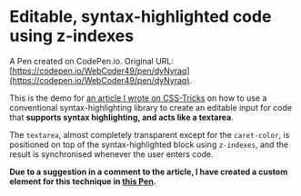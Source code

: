 # Editable, syntax-highlighted code using z-indexes

A Pen created on CodePen.io. Original URL: [https://codepen.io/WebCoder49/pen/dyNyraq](https://codepen.io/WebCoder49/pen/dyNyraq).

This is the demo for [an article I wrote on CSS-Tricks](https://css-tricks.com/creating-an-editable-textarea-that-supports-syntax-highlighted-code/) on how to use a conventional syntax-highlighting library to create an editable input for code that **supports syntax highlighting, and acts like a textarea**.

The `textarea`, almost completely transparent except for the `caret-color`, is positioned on top of the syntax-highlighted block using `z-indexes`, and the result is synchronised whenever the user enters code.

**Due to a suggestion in a comment to the article, I have created a custom element for this technique in [this Pen](https://codepen.io/WebCoder49/details/jOypJOx).**